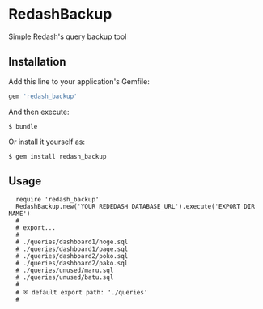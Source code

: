 # RedashBackup

Simple Redash's query backup tool

## Installation

Add this line to your application's Gemfile:

```ruby
gem 'redash_backup'
```

And then execute:

    $ bundle

Or install it yourself as:

    $ gem install redash_backup

## Usage

```
  require 'redash_backup'
  RedashBackup.new('YOUR REDEDASH DATABASE_URL').execute('EXPORT DIR NAME')
  #
  # export...
  #
  # ./queries/dashboard1/hoge.sql
  # ./queries/dashboard1/page.sql
  # ./queries/dashboard2/poko.sql
  # ./queries/dashboard2/pako.sql
  # ./queries/unused/maru.sql
  # ./queries/unused/batu.sql
  #
  # ※ default export path: './queries'
  # 
```